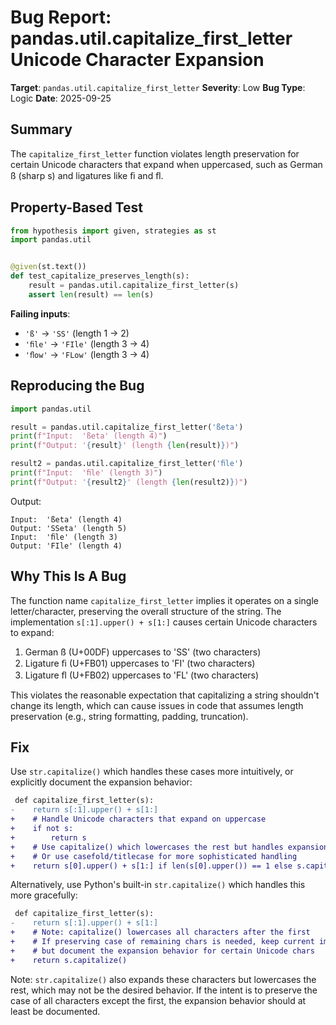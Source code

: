 # Bug Report: pandas.util.capitalize_first_letter Unicode Character Expansion

**Target**: `pandas.util.capitalize_first_letter`
**Severity**: Low
**Bug Type**: Logic
**Date**: 2025-09-25

## Summary

The `capitalize_first_letter` function violates length preservation for certain Unicode characters that expand when uppercased, such as German ß (sharp s) and ligatures like ﬁ and ﬂ.

## Property-Based Test

```python
from hypothesis import given, strategies as st
import pandas.util


@given(st.text())
def test_capitalize_preserves_length(s):
    result = pandas.util.capitalize_first_letter(s)
    assert len(result) == len(s)
```

**Failing inputs**:
- `'ß'` → `'SS'` (length 1 → 2)
- `'ﬁle'` → `'FIle'` (length 3 → 4)
- `'ﬂow'` → `'FLow'` (length 3 → 4)

## Reproducing the Bug

```python
import pandas.util

result = pandas.util.capitalize_first_letter('ßeta')
print(f"Input:  'ßeta' (length 4)")
print(f"Output: '{result}' (length {len(result)})")

result2 = pandas.util.capitalize_first_letter('ﬁle')
print(f"Input:  'ﬁle' (length 3)")
print(f"Output: '{result2}' (length {len(result2)})")
```

Output:
```
Input:  'ßeta' (length 4)
Output: 'SSeta' (length 5)
Input:  'ﬁle' (length 3)
Output: 'FIle' (length 4)
```

## Why This Is A Bug

The function name `capitalize_first_letter` implies it operates on a single letter/character, preserving the overall structure of the string. The implementation `s[:1].upper() + s[1:]` causes certain Unicode characters to expand:

1. German ß (U+00DF) uppercases to 'SS' (two characters)
2. Ligature ﬁ (U+FB01) uppercases to 'FI' (two characters)
3. Ligature ﬂ (U+FB02) uppercases to 'FL' (two characters)

This violates the reasonable expectation that capitalizing a string shouldn't change its length, which can cause issues in code that assumes length preservation (e.g., string formatting, padding, truncation).

## Fix

Use `str.capitalize()` which handles these cases more intuitively, or explicitly document the expansion behavior:

```diff
 def capitalize_first_letter(s):
-    return s[:1].upper() + s[1:]
+    # Handle Unicode characters that expand on uppercase
+    if not s:
+        return s
+    # Use capitalize() which lowercases the rest but handles expansion correctly
+    # Or use casefold/titlecase for more sophisticated handling
+    return s[0].upper() + s[1:] if len(s[0].upper()) == 1 else s.capitalize()
```

Alternatively, use Python's built-in `str.capitalize()` which handles this more gracefully:

```diff
 def capitalize_first_letter(s):
-    return s[:1].upper() + s[1:]
+    # Note: capitalize() lowercases all characters after the first
+    # If preserving case of remaining chars is needed, keep current impl
+    # but document the expansion behavior for certain Unicode chars
+    return s.capitalize()
```

Note: `str.capitalize()` also expands these characters but lowercases the rest, which may not be the desired behavior. If the intent is to preserve the case of all characters except the first, the expansion behavior should at least be documented.